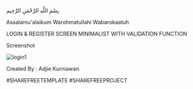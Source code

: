 بِسْمِ اللَّهِ الرَّحْمَنِ الرَّحِيم

Assalamu'alaikum Warohmatullahi Wabarokaatuh

LOGIN & REGISTER SCREEN MINIMALIST WITH VALIDATION FUNCTION

Screenshot

![login1](https://user-images.githubusercontent.com/29590285/69222127-692b9b00-0bab-11ea-94da-52c4193a6131.png)


Created By : Adjie Kurniawan


#SHAREFREETEMPLATE
#SHAREFREEPROJECT

